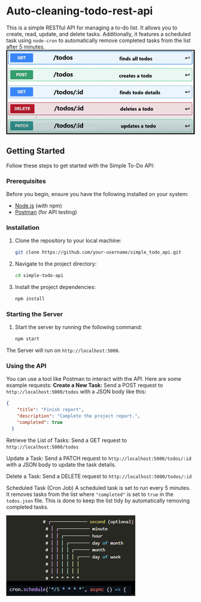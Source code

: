 # Auto-cleaning-todo-rest-api
This is a simple RESTful API for managing a to-do list. It allows you to create, read, update, and delete tasks. Additionally, it features a scheduled task using `node-cron` to automatically remove completed tasks from the list after 5 minutes.
![img_showing_request)](./restapi_todo.png)
## Getting Started

Follow these steps to get started with the Simple To-Do API:

### Prerequisites

Before you begin, ensure you have the following installed on your system:

- [Node.js](https://nodejs.org/) (with npm)
- [Postman](https://www.postman.com/downloads/) (for API testing)

### Installation

1. Clone the repository to your local machine:

   ```bash
   git clone https://github.com/your-username/simple_todo_api.git

2. Navigate to the project directory:

   ```bash
   cd simple-todo-api
3. Install the project dependencies:

   ```bash
   npm install
   
### Starting the Server
1. Start the server by running the following command:
   ```bash
   npm start
  The Server will run on `http://localhost:5000`.
### Using the API
You can use a tool like Postman to interact with the API. Here are some example requests:
**Create a New Task:**
Send a POST request to `http://localhost:5000/todos` with a JSON body like this:
```json
{
    "title": "Finish report",
    "description": "Complete the project report.",
    "completed": true
  }
```
Retrieve the List of Tasks:
Send a GET request to `http://localhost:5000/todos`

Update a Task:
Send a PATCH request to `http://localhost:5000/todos/:id` with a JSON body to update the task details.

Delete a Task:
Send a DELETE request to `http://localhost:5000/todos/:id`

Scheduled Task (Cron Job)
A scheduled task is set to run every 5 minutes.
It removes tasks from the list where `"completed"` is set to `true` in the `todos.json` file.
This is done to keep the list tidy by automatically removing completed tasks.

![img_related_to_cron](./cron.png)





















